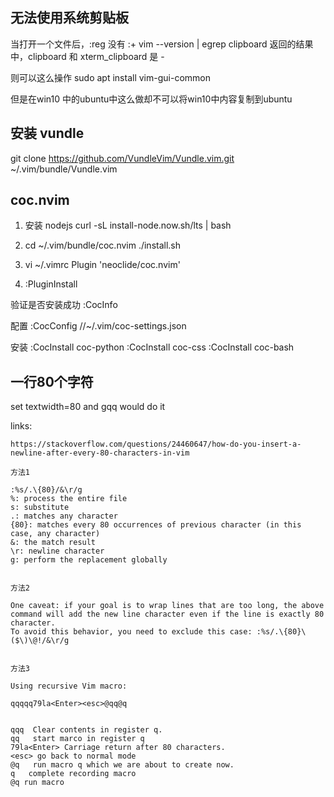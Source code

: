 ## 无法使用系统剪贴板

当打开一个文件后，:reg 没有 :+ 
vim --version | egrep clipboard 返回的结果中，clipboard 和 xterm_clipboard 是 - 

则可以这么操作
    sudo apt install vim-gui-common

但是在win10 中的ubuntu中这么做却不可以将win10中内容复制到ubuntu



## 安装 vundle

git clone https://github.com/VundleVim/Vundle.vim.git ~/.vim/bundle/Vundle.vim



## coc.nvim

1. 安装 nodejs
    curl -sL install-node.now.sh/lts | bash

1. cd ~/.vim/bundle/coc.nvim
    ./install.sh

1. vi ~/.vimrc
    Plugin 'neoclide/coc.nvim'

1. :PluginInstall


验证是否安装成功
    :CocInfo

配置
    :CocConfig      //~/.vim/coc-settings.json

安装
    :CocInstall coc-python
    :CocInstall coc-css
    :CocInstall coc-bash

## 一行80个字符

set textwidth=80 and gqq would do it


links:

    https://stackoverflow.com/questions/24460647/how-do-you-insert-a-newline-after-every-80-characters-in-vim

```
方法1

:%s/.\{80}/&\r/g
%: process the entire file
s: substitute
.: matches any character
{80}: matches every 80 occurrences of previous character (in this case, any character)
&: the match result
\r: newline character
g: perform the replacement globally


方法2

One caveat: if your goal is to wrap lines that are too long, the above command will add the new line character even if the line is exactly 80 character. 
To avoid this behavior, you need to exclude this case: :%s/.\{80}\($\)\@!/&\r/g


方法3

Using recursive Vim macro:

qqqqq79la<Enter><esc>@qq@q


qqq  Clear contents in register q.
qq   start marco in register q
79la<Enter> Carriage return after 80 characters.
<esc> go back to normal mode
@q   run macro q which we are about to create now.
q   complete recording macro
@q run macro
```
